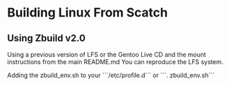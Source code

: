 # Building Linux From Scatch 
## Using Zbuild v2.0
<p>
  Using a previous version of LFS or the Gentoo Live CD and the mount instructions from the main README.md
  You can reproduce the LFS system. 
</p>
Adding the zbuild_env.sh to your ```/etc/profile.d``` or ```. zbuild_env.sh```
